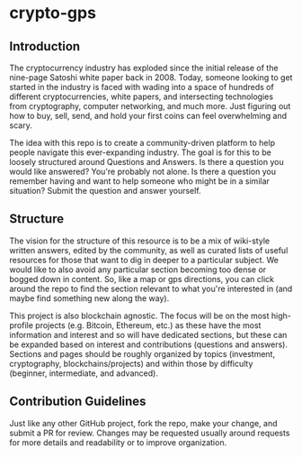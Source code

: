 # crypto-gps
## Introduction
The cryptocurrency industry has exploded since the initial release of the nine-page Satoshi white paper back in 2008. Today, someone looking to get started in the industry is faced with wading into a space of hundreds of different cryptocurrencies, white papers, and intersecting technologies from cryptography, computer networking, and much more. Just figuring out how to buy, sell, send, and hold your first coins can feel overwhelming and scary. 

The idea with this repo is to create a community-driven platform to help people navigate this ever-expanding industry. The goal is for this to be loosely structured around Questions and Answers. Is there a question you would like answered? You're probably not alone. Is there a question you remember having and want to help someone who might be in a similar situation? Submit the question and answer yourself. 

## Structure
The vision for the structure of this resource is to be a mix of wiki-style written answers, edited by the community, as well as curated lists of useful resources for those that want to dig in deeper to a particular subject. We would like to also avoid any particular section becoming too dense or bogged down in content. So, like a map or gps directions, you can click around the repo to find the section relevant to what you're interested in (and maybe find something new along the way).

This project is also blockchain agnostic. The focus will be on the most high-profile projects (e.g. Bitcoin, Ethereum, etc.) as these have the most information and interest and so will have dedicated sections, but these can be expanded based on interest and contributions (questions and answers). Sections and pages should be roughly organized by topics (investment, cryptography, blockchains/projects) and within those by difficulty (beginner, intermediate, and advanced).

## Contribution Guidelines
Just like any other GitHub project, fork the repo, make your change, and submit a PR for review. Changes may be requested usually around requests for more details and readability or to improve organization.
